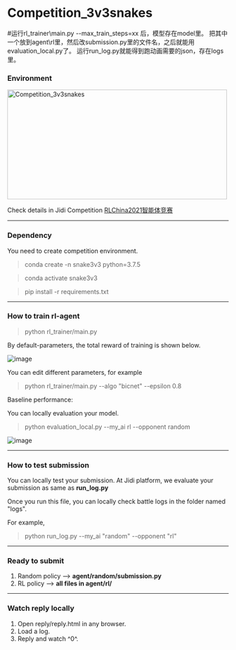 # Competition_3v3snakes

#运行rl_trainer\main.py --max_train_steps=xx 后，模型存在model里。
把其中一个放到agent\rl里，然后改submission.py里的文件名，之后就能用evaluation_local.py了。
运行run_log.py就能得到跑动画需要的json，存在logs里。

### Environment

<!-- ![image](https://github.com/jidiai/Competition_3v3snakes/blob/master/assets/snakesdemo.gif) -->
<img src="https://github.com/jidiai/Competition_3v3snakes/blob/master/assets/snakesdemo.gif" alt="Competition_3v3snakes" width="500" height="250" align="middle" />

Check details in Jidi Competition [RLChina2021智能体竞赛](http://www.jidiai.cn/compete_detail?compete=6)

---
### Dependency
You need to create competition environment.
>conda create -n snake3v3 python=3.7.5

>conda activate snake3v3

>pip install -r requirements.txt

---
### How to train rl-agent

>python rl_trainer/main.py

By default-parameters, the total reward of training is shown below.

![image](https://github.com/jidiai/Competition_3v3snakes/blob/master/assets/training.png)


You can edit different parameters, for example

>python rl_trainer/main.py --algo "bicnet" --epsilon 0.8

Baseline performance:

You can locally evaluation your model.

>python evaluation_local.py --my_ai rl --opponent random

![image](https://github.com/jidiai/Competition_3v3snakes/blob/master/assets/baseline.png)


---
### How to test submission 
You can locally test your submission. At Jidi platform, we evaluate your submission as same as **run_log.py**

Once you run this file, you can locally check battle logs in the folder named "logs".

For example, 
>python run_log.py --my_ai "random" --opponent "rl"

---
### Ready to submit 

1. Random policy --> **agent/random/submission.py**
2. RL policy --> **all files in agent/rl/**

---
### Watch reply locally

1. Open reply/reply.html in any browser.
2. Load a log.
3. Reply and watch ^0^.



[comment]: <> (## Content)

[comment]: <> (```)

[comment]: <> (|-- Competition_3v3snakes           // https://github.com/jidiai/Competition_3v3snakes.git)

[comment]: <> (    |-- env		                    // game environments)

[comment]: <> (    |	|-- obs_interfaces		    // Super Class)

[comment]: <> (	|	|	|-- observation.py		// support Grid interface)

[comment]: <> (	|	|-- simulators		        // Super Class)

[comment]: <> (	|	|	|-- game.py)

[comment]: <> (	|	|	|-- gridgame.py         )

[comment]: <> (	|	|-- config.ini		        // env config)

[comment]: <> (	|	|-- chooseenv.py )

[comment]: <> (	|	|-- snakes.py)

[comment]: <> (	|-- examples)

[comment]: <> (	|   |-- random                  // random policy)

[comment]: <> (	|   |   |-- submission.py       // you can submit this file to the platform without any modification)

[comment]: <> (	|   |-- myagent                 // customize policy)

[comment]: <> (	|   |   |-- dqn.py              )

[comment]: <> (	|   |   |-- submission.py       // main file，which should contain function named `my_controller`)

[comment]: <> (	|-- utils                       )

[comment]: <> (	|-- run_log.py		            // run an episode and generate .json log)

[comment]: <> (	|-- replay	                    // replay local util. Click replay.html and upload the json generated by run_log.py to replay )

[comment]: <> (```)







